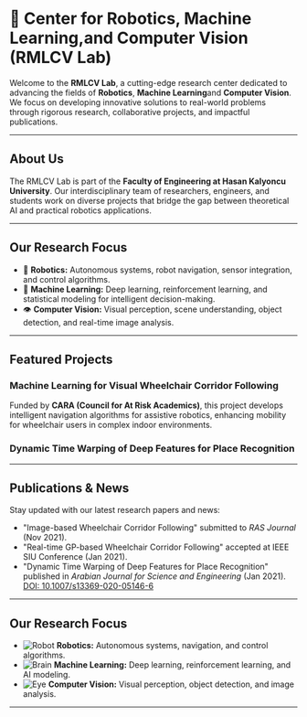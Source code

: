 # 🤖 Center for  Robotics, Machine Learning,and Computer Vision (RMLCV Lab)

Welcome to the **RMLCV Lab**, a cutting-edge research center dedicated to advancing the fields of  **Robotics**, **Machine Learning**and **Computer Vision**. We focus on developing innovative solutions to real-world problems through rigorous research, collaborative projects, and impactful publications.

---

## About Us

The RMLCV Lab is part of the **Faculty of Engineering at Hasan Kalyoncu University**. Our interdisciplinary team of researchers, engineers, and students work on diverse projects that bridge the gap between theoretical AI and practical robotics applications.

---

## Our Research Focus

- 🤖 **Robotics:** Autonomous systems, robot navigation, sensor integration, and control algorithms.
- 🧠 **Machine Learning:** Deep learning, reinforcement learning, and statistical modeling for intelligent decision-making.
- 👁️ **Computer Vision:** Visual perception, scene understanding, object detection, and real-time image analysis.

---

## Featured Projects

### Machine Learning for Visual Wheelchair Corridor Following
Funded by **CARA (Council for At Risk Academics)**, this project develops intelligent navigation algorithms for assistive robotics, enhancing mobility for wheelchair users in complex indoor environments.

### Dynamic Time Warping of Deep Features for Place Recognition


---

## Publications & News

Stay updated with our latest research papers and news:

- "Image-based Wheelchair Corridor Following" submitted to *RAS Journal* (Nov 2021).
- "Real-time GP-based Wheelchair Corridor Following" accepted at IEEE SIU Conference (Jan 2021).
- "Dynamic Time Warping of Deep Features for Place Recognition" published in *Arabian Journal for Science and Engineering* (Jan 2021).  
  [DOI: 10.1007/s13369-020-05146-6](https://doi.org/10.1007/s13369-020-05146-6)

---

## Our Research Focus

- ![Robot](https://cdn-icons-png.flaticon.com/512/2907/2907761.png) **Robotics:** Autonomous systems, navigation, and control algorithms.
- ![Brain](https://cdn-icons-png.flaticon.com/512/1995/1995513.png) **Machine Learning:** Deep learning, reinforcement learning, and AI modeling.
- ![Eye](https://cdn-icons-png.flaticon.com/512/3064/3064197.png) **Computer Vision:** Visual perception, object detection, and image analysis.


---

